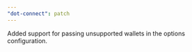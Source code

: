```yaml
---
"dot-connect": patch
---
```


Added support for passing unsupported wallets in the options configuration.
